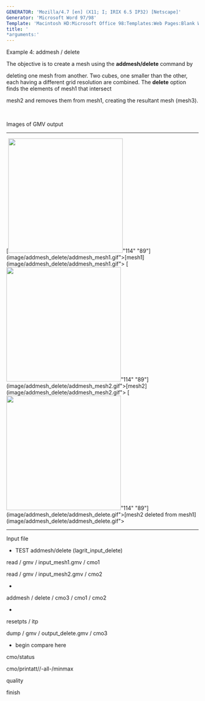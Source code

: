 ```yaml
---
GENERATOR: 'Mozilla/4.7 [en] (X11; I; IRIX 6.5 IP32) [Netscape]'
Generator: 'Microsoft Word 97/98'
Template: 'Macintosh HD:Microsoft Office 98:Templates:Web Pages:Blank Web Page'
title: '
*arguments:'
---
```


 Example 4: addmesh / delete

  The objective is to create a mesh using the **addmesh/delete**
  command by

  deleting one mesh from another.
  Two cubes, one smaller than the other, each having a different grid
  resolution are combined. The **delete** option finds the elements of
  mesh1 that intersect

  mesh2 and removes them from mesh1, creating the resultant mesh
  (mesh3).

  

 Images of GMV output

   ------------------------------------------------------------------------------------------------------------------------------------------------------------------ ------------------------------------------------------------------------------------------------------------------------------------------------------------------ ----------------------------------------------------------------------------------------------------------------------------------------------------------------------------------------
   [<img height="300" width="300" src="https://lanl.github.io/docs/assets/images/addmesh_delete/addmesh_mesh1_tn.gif">"114" "89"](image/addmesh_delete/addmesh_mesh1.gif">[mesh1](image/addmesh_delete/addmesh_mesh1.gif">   [<img height="300" width="300" src="https://lanl.github.io/docs/assets/images/addmesh_delete/addmesh_mesh2_tn.gif">"114" "89"](image/addmesh_delete/addmesh_mesh2.gif">[mesh2](image/addmesh_delete/addmesh_mesh2.gif">   [<img height="300" width="300" src="https://lanl.github.io/docs/assets/images/addmesh_delete/addmesh_delete_tn.gif">"114" "89"](image/addmesh_delete/addmesh_delete.gif">[mesh2 deleted from mesh1](image/addmesh_delete/addmesh_delete.gif">
   ------------------------------------------------------------------------------------------------------------------------------------------------------------------ ------------------------------------------------------------------------------------------------------------------------------------------------------------------ ----------------------------------------------------------------------------------------------------------------------------------------------------------------------------------------

 Input file

 
* TEST addmesh/delete (lagrit\_input\_delete)

 read / gmv / input\_mesh1.gmv / cmo1

 read / gmv / input\_mesh2.gmv / cmo2

 
*

 addmesh / delete / cmo3 / cmo1 / cmo2

 
*

 resetpts / itp

 dump / gmv / output\_delete.gmv / cmo3

 
* begin compare here

 cmo/status

 cmo/printatt//-all-/minmax

 quality

 finish
